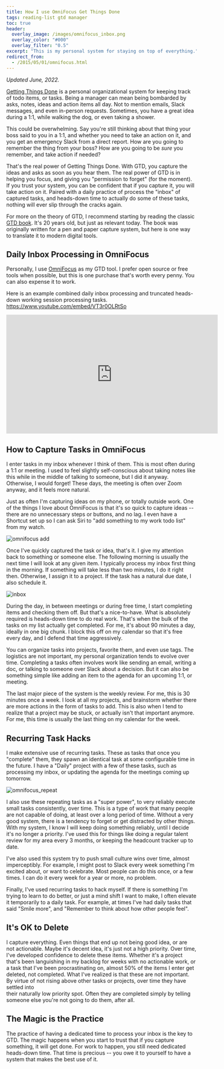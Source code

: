 ```yaml
---
title: How I use OmniFocus Get Things Done
tags: reading-list gtd manager
toc: true
header:
  overlay_image: /images/omnifocus_inbox.png
  overlay_color: "#000"
  overlay_filter: "0.5"
excerpt: "This is my personal system for staying on top of everything."
redirect_from:
  - /2015/05/01/omnifocus.html
---
```


*Updated June, 2022.*

[Getting Things Done](https://en.wikipedia.org/wiki/Getting_Things_Done) is a personal organizational system for 
keeping track of todo items, or tasks. Being a manager can mean being bombarded by asks, notes, ideas and action items
all day. Not to mention emails, Slack messages, and even in-person requests. Sometimes, you have a great idea during a
1:1, while walking the dog, or even taking a shower. 

This could be overwhelming. Say you're still thinking about that thing your boss said to you in a 1:1, and whether you
need to take an action on it, and you get an emergency Slack from a direct report. How are you going to remember the 
thing from your boss? How are you going to be *sure* you remember, and take action if needed? 

That's the real power of Getting Things Done. With GTD, you capture the ideas and asks as soon as you hear them. The 
real power of GTD is in helping you focus, and giving you "permission to forget" (for the moment). If you trust your
system, you can be confident that if you capture it, you will take action on it. Paired with a daily practice of 
process the "inbox" of captured tasks, and heads-down time to actually do some of these tasks, nothing will ever 
slip through the cracks again.

For more on the theory of GTD, I recommend starting by reading the classic [GTD book](http://gettingthingsdone.com/). 
It's 20 years old, but just as relevant today. The book was originally written for a pen and paper capture system,
but here is one way to translate it to modern digital tools.


## Daily Inbox Processing in OmniFocus

Personally, I use [OmniFocus](https://www.omnigroup.com/omnifocus) as my GTD tool. I prefer open source or free tools when possible, but this is one purchase that's worth every penny. You can also expense it to work.

Here is an example combined daily inbox processing and truncated heads-down working session processing tasks. 
<a href="https://www.youtube.com/embed/VT3r0OLRtSo">https://www.youtube.com/embed/VT3r0OLRtSo</a>

<iframe width="560" height="315" src="https://www.youtube.com/embed/VT3r0OLRtSo" title="YouTube video player" frameborder="0" allow="accelerometer; autoplay; clipboard-write; encrypted-media; gyroscope; picture-in-picture" allowfullscreen></iframe>


## How to Capture Tasks in OmniFocus

I enter tasks in my inbox whenever I think of them. This is most often during a 1:1 or meeting. I used to feel
slightly self-conscious about taking notes like this while in the middle of talking to someone, but I did it 
anyway. Otherwise, I would forget! These days, the meeting is often over Zoom anyway, and it feels more natural. 

Just as often I'm capturing ideas on my phone, or totally outside work. One of the things I love about OmniFocus
is that it's so quick to capture ideas -- there are no unnecessary steps or buttons, and no lag. I even have a 
Shortcut set up so I can ask Siri to "add something to my work todo list" from my watch. 

![omnifocus add](/blog/images/omnifocus_add.png)

Once I've quickly captured the task or idea, that's it. I give my attention back to something or someone else. 
The following morning is usually the next time I will look at any given item. I typically process my inbox first 
thing in the morning. If something will take less than two minutes, I do it right then. Otherwise, I assign it 
to a project. If the task has a natural due date, I also schedule it. 

![inbox](/blog/images/omnifocus_inbox.png)

During the day, in between meetings or during free time, I start completing items and checking them off. But that's
a nice-to-have. What is absolutely required is heads-down time to do real work. That's when the bulk of the tasks
on my list actually get completed. For me, it's about 90 minutes a day, ideally in one big chunk. I block this off 
on my calendar so that it's free every day, and I defend that time aggressively. 

You can organize tasks into projects, favorite them, and even use tags. The logistics are not important, my 
personal organization tends to evolve over time. Completing a tasks often involves work like sending an email, 
writing a doc, or talking to someone over Slack about a decision. But it can also be something simple like adding
an item to the agenda for an upcoming 1:1, or meeting. 

The last major piece of the system is the weekly review. For me, this is 30 minutes once a week. I look at all
my projects, and brainstorm whether there are more actions in the form of tasks to add. This is also when I tend
to realize that a project may be stuck, or actually isn't that important anymore. For me, this time is usually the last
thing on my calendar for the week. 


## Recurring Task Hacks

I make extensive use of recurring tasks. These as tasks that once you "complete" them, they spawn an identical 
task at some configurable time in the future. I have a "Daily" project with a few of these tasks, such as 
processing my inbox, or updating the agenda for the meetings coming up tomorrow. 

![omnifocus_repeat](/blog/images/omnifocus_repeat.png)

I also use these repeating tasks as a "super power", to very reliably execute small tasks consistently, over time.
This is a type of work that many people are not capable of doing, at least over a long period of time. Without
a very good system, there is a tendency to forget or get distracted by other things. With my system, I know I will
keep doing something reliably, until I decide it's no longer a priority. I've used this for things like doing a
regular talent review for my area every 3 months, or keeping the headcount tracker up to date. 

I've also used this system try to push small culture wins over time, almost imperceptibly. For example, I might 
post to Slack every week something I'm excited about, or want to celebrate. Most people can do this once, or a 
few times. I can do it every week for a year or more, no problem. 

Finally, I've used recurring tasks to hack myself. If there is something I'm trying to learn to do better, or 
just a mind shift I want to make, I often elevate it temporarily to a daily task. For example, at times I've had
daily tasks that said "Smile more", and "Remember to think about how other people feel". 


## It's OK to Delete 

I capture everything. Even things that end up not being good idea, or are not actionable. Maybe it's decent idea,
it's just not a high priority. Over time, I've developed confidence to delete these items. Whether it's a project 
that's been languishing in my backlog for weeks with no actionable work, or a task that I've been procrastinating 
on, almost 50% of the items I enter get deleted, not completed. What I've realized is that 
these are not important. By virtue of not rising above other tasks or projects, over time they have settled into  
their naturally low priority spot. Often they are completed simply by telling someone else you're not going to do
them, after all. 


## The Magic is the Practice 

The practice of having a dedicated time to process your inbox is the key to GTD. 
The magic happens when you start to trust that if you capture something, it will get done.
For work to happen, you still need dedicated heads-down time. That time is precious -- you 
owe it to yourself to have a system that makes the best use of it. 